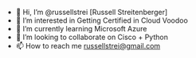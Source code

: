 - 👋 Hi, I’m @russellstrei [Russell Streitenberger]
- 👀 I’m interested in Getting Certified in Cloud Voodoo
- 🌱 I’m currently learning Microsoft Azure
- 💞️ I’m looking to collaborate on Cisco + Python 
- 📫 How to reach me russellstrei@gmail.com

<!---
russellstrei/russellstrei is a ✨ special ✨ repository because its `README.md` (this file) appears on your GitHub profile.
You can click the Preview link to take a look at your changes.
--->
